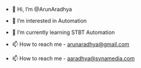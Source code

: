 - 👋 Hi, I’m @ArunAradhya
- 👀 I’m interested in Automation
- 🌱 I’m currently learning STBT Automation

- 📫 How to reach me - arunaradhya@gmail.com
- 📫 How to reach me - aaradhya@synamedia.com

<!---
ArunAradhya/ArunAradhya is a ✨ special ✨ repository because its `README.md` (this file) appears on your GitHub profile.
You can click the Preview link to take a look at your changes.
--->
